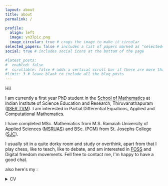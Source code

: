 ```yaml
---
layout: about
title: about
permalink: /

profile:
  align: left
  image: yn37pic.png
  image_circular: true # crops the image to make it circular
selected_papers: false # includes a list of papers marked as "selected={true}"
social: true # includes social icons at the bottom of the page

#latest_posts:
#  enabled: false
#  scrollable: false # adds a vertical scroll bar if there are more than 3 new posts #items
#limit: 3 # leave blank to include all the blog posts
---
```

Hi! 

I am currently a first year PhD student in the [School of Mathematics](https://maths.iisertvm.ac.in/) at Indian Institute of Science Education and Research, Thiruvanathapuram ([IISER TVM](https://www.iisertvm.ac.in/)). I am interested in Partial Differential Equations, Applied and Computational Mathematics.


I have completed MSc. Mathematics from M.S. Ramaiah University of Applied Sciences ([MSRUAS](https://www.msruas.ac.in/)) and BSc. (PCM) from St. Josephs College ([SJC](https://sjc.ac.in/)).

I usually sit in a quite dorky room and study or overthink, apart from that I play chess, like to teach, like to debate, and am interested in [FOSS](https://en.wikipedia.org/wiki/Free_and_open-source_software) and Digital freedom movements. Fell free to contact me, I'm happy to have a good chat. 

also here's my : 

<details>
<summary>CV</summary>

<object
	data="https://yn37git.github.io/assets/pdf/CV_YashasN.pdf"
	type="application/pdf"
	width="100%"
	height="650px"
	title="CV"
>
	<iframe 
      src="https://yn37git.github.io/assets/pdf/CV_YashasN.pdf" 
      onload='this.style.height=this.contentWindow.document.body.scrollHeight+"px";' 
      style="height:650px;width:100%;border:none;overflow:hidden;"
    >
		<p>
			Your browser does not support PDFs.
			<a href="https://yn37git.github.io/assets/pdf/CV_YashasN.pdf">Download the PDF</a>
		</p>
	</iframe>
</object>

</details>


